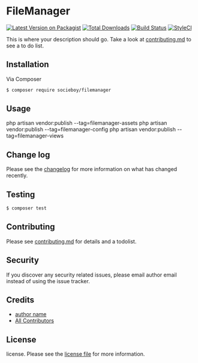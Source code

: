 # FileManager

[![Latest Version on Packagist][ico-version]][link-packagist]
[![Total Downloads][ico-downloads]][link-downloads]
[![Build Status][ico-travis]][link-travis]
[![StyleCI][ico-styleci]][link-styleci]

This is where your description should go. Take a look at [contributing.md](contributing.md) to see a to do list.

## Installation

Via Composer

``` bash
$ composer require socieboy/filemanager
```

## Usage

php artisan vendor:publish --tag=filemanager-assets
php artisan vendor:publish --tag=filemanager-config
php artisan vendor:publish --tag=filemanager-views

## Change log

Please see the [changelog](changelog.md) for more information on what has changed recently.

## Testing

``` bash
$ composer test
```

## Contributing

Please see [contributing.md](contributing.md) for details and a todolist.

## Security

If you discover any security related issues, please email author email instead of using the issue tracker.

## Credits

- [author name][link-author]
- [All Contributors][link-contributors]

## License

license. Please see the [license file](license.md) for more information.

[ico-version]: https://img.shields.io/packagist/v/socieboy/filemanager.svg?style=flat-square
[ico-downloads]: https://img.shields.io/packagist/dt/socieboy/filemanager.svg?style=flat-square
[ico-travis]: https://img.shields.io/travis/socieboy/filemanager/master.svg?style=flat-square
[ico-styleci]: https://styleci.io/repos/12345678/shield

[link-packagist]: https://packagist.org/packages/socieboy/filemanager
[link-downloads]: https://packagist.org/packages/socieboy/filemanager
[link-travis]: https://travis-ci.org/socieboy/filemanager
[link-styleci]: https://styleci.io/repos/12345678
[link-author]: https://github.com/socieboy
[link-contributors]: ../../contributors
